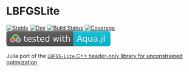 # LBFGSLite

[![Stable](https://img.shields.io/badge/docs-stable-blue.svg)](https://jondeuce.github.io/LBFGSLite.jl/stable/)
[![Dev](https://img.shields.io/badge/docs-dev-blue.svg)](https://jondeuce.github.io/LBFGSLite.jl/dev/)
[![Build Status](https://github.com/jondeuce/LBFGSLite.jl/actions/workflows/CI.yml/badge.svg?branch=master)](https://github.com/jondeuce/LBFGSLite.jl/actions/workflows/CI.yml?query=branch%3Amaster)
[![Coverage](https://codecov.io/gh/jondeuce/LBFGSLite.jl/branch/master/graph/badge.svg)](https://codecov.io/gh/jondeuce/LBFGSLite.jl)
[![Aqua](https://raw.githubusercontent.com/JuliaTesting/Aqua.jl/master/badge.svg)](https://github.com/JuliaTesting/Aqua.jl)

Julia port of the [`LBFGS-Lite` C++ header-only library for unconstrained optimization](https://github.com/ZJU-FAST-Lab/LBFGS-Lite).
